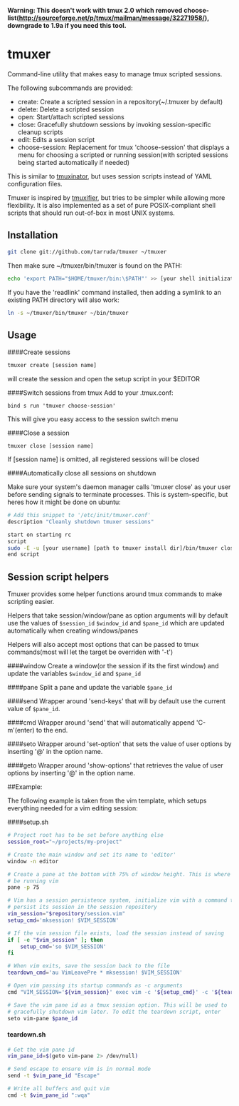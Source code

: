 **Warning: This doesn't work with tmux 2.0 which removed choose-list(http://sourceforge.net/p/tmux/mailman/message/32271958/), downgrade to 1.9a if you need this tool.**

# tmuxer

Command-line utility that makes easy to manage tmux scripted sessions.

The following subcommands are provided:

  - create: Create a scripted session in a repository(~/.tmuxer by default) 
  - delete: Delete a scripted session
  - open: Start/attach scripted sessions
  - close: Gracefully shutdown sessions by invoking session-specific cleanup
    scripts
  - edit: Edits a session script
  - choose-session: Replacement for tmux 'choose-session' that displays a menu
    for choosing a scripted or running session(with scripted sessions being
    started automatically if needed)

This is similar to [tmuxinator](https://github.com/aziz/tmuxinator), but
uses session scripts instead of YAML configuration files.

Tmuxer is inspired by [tmuxifier](https://github.com/jimeh/tmuxifier), but
tries to be simpler while allowing more flexibility. It is also implemented as
a set of pure POSIX-compliant shell scripts that should run out-of-box in most
UNIX systems.

## Installation

```sh
git clone git://github.com/tarruda/tmuxer ~/tmuxer
```

Then make sure ~/tmuxer/bin/tmuxer is found on the PATH:

```sh
echo 'export PATH="$HOME/tmuxer/bin:\$PATH"' >> [your shell initialization file]
```

If you have the 'readlink' command installed, then adding a symlink to an
existing PATH directory will also work:

```sh
ln -s ~/tmuxer/bin/tmuxer ~/bin/tmuxer
```

## Usage

####Create sessions

```sh
tmuxer create [session name]
```
will create the session and open the setup script in your $EDITOR

####Switch sessions from tmux
Add to your .tmux.conf:

```
bind s run 'tmuxer choose-session'
```

This will give you easy access to the session switch menu

####Close a session

```
tmuxer close [session name]
```

If [session name] is omitted, all registered sessions will be closed

####Automatically close all sessions on shutdown

Make sure your system's daemon manager calls 'tmuxer close' as your user before
sending signals to terminate processes. This is system-specific, but heres how
it might be done on ubuntu:

```sh
# Add this snippet to '/etc/init/tmuxer.conf'
description "Cleanly shutdown tmuxer sessions"

start on starting rc
script
sudo -E -u [your username] [path to tmuxer install dir]/bin/tmuxer close
end script
```

## Session script helpers
Tmuxer provides some helper functions around tmux commands to make scripting
easier.

Helpers that take session/window/pane as option arguments will by default use
the values of `$session_id` `$window_id` and `$pane_id` which are updated
automatically when creating windows/panes

Helpers will also accept most options that can be passed to tmux commands(most
will let the target be overriden with '-t')

####window
Create a window(or the session if its the first window) and update the
variables `$window_id` and `$pane_id`

####pane
Split a pane and update the variable `$pane_id`

####send
Wrapper around 'send-keys' that will by default use the current value of
`$pane_id`.

####cmd
Wrapper around 'send' that will automatically append 'C-m'(enter) to the end.

####seto
Wrapper around 'set-option' that sets the value of user options by inserting '@' in the
option name.

####geto
Wrapper around 'show-options' that retrieves the value of user options by
inserting '@' in the option name.

##Example:

The following example is taken from the vim template, which setups everything
needed for a vim editing session:

####setup.sh
```sh
# Project root has to be set before anything else
session_root="~/projects/my-project"

# Create the main window and set its name to 'editor'
window -n editor

# Create a pane at the bottom with 75% of window height. This is where you will
# be running vim
pane -p 75

# Vim has a session persistence system, initialize vim with a command to
# persist its session in the session repository
vim_session="$repository/session.vim"
setup_cmd='mksession! $VIM_SESSION'

# If the vim session file exists, load the session instead of saving
if [ -e "$vim_session" ]; then
	setup_cmd='so $VIM_SESSION'
fi

# When vim exits, save the session back to the file
teardown_cmd='au VimLeavePre * mksession! $VIM_SESSION'

# Open vim passing its startup commands as -c arguments
cmd "VIM_SESSION='${vim_session}' exec vim -c '${setup_cmd}' -c '${teardown_cmd}'"

# Save the vim pane id as a tmux session option. This will be used to
# gracefully shutdown vim later. To edit the teardown script, enter
seto vim-pane $pane_id
```

#### teardown.sh
```sh
# Get the vim pane id
vim_pane_id=$(geto vim-pane 2> /dev/null)

# Send escape to ensure vim is in normal mode
send -t $vim_pane_id "Escape"

# Write all buffers and quit vim
cmd -t $vim_pane_id ":wqa"
```
